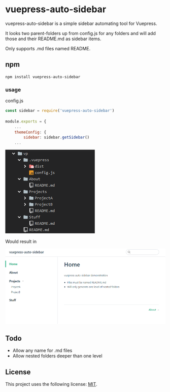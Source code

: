 # vuepress-auto-sidebar


vuepress-auto-sidebar is a simple sidebar automating tool for Vuepress.

It looks two parent-folders up from config.js for any folders and will add those and their README.md as sidebar items. 



Only supports .md files named README. 

## npm

```
npm install vuepress-auto-sidebar
```

### usage
config.js
```javascript
const sidebar = require('vuepress-auto-sidebar')

module.exports = {
    ...
    themeConfig: {
        sidebar: sidebar.getSidebar()
    ...
```
![img](images/dir.png)

Would result in

![demo](images/demo.png)



## Todo
- Allow any name for .md files
- Allow nested folders deeper than one level

## License
<!--- If you're not sure which open license to use see https://choosealicense.com/--->

This project uses the following license: [MIT](LICENSE).
